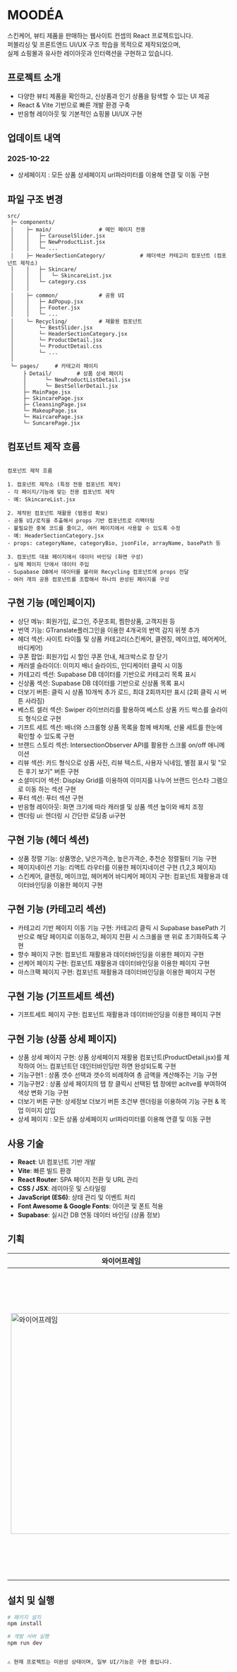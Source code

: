 # MOODÉA

스킨케어, 뷰티 제품을 판매하는 웹사이트 컨셉의 React 프로젝트입니다.  
퍼블리싱 및 프론트엔드 UI/UX 구조 학습을 목적으로 제작되었으며,  
실제 쇼핑몰과 유사한 레이아웃과 인터랙션을 구현하고 있습니다.

## 프로젝트 소개
- 다양한 뷰티 제품을 확인하고, 신상품과 인기 상품을 탐색할 수 있는 UI 제공
- React & Vite 기반으로 빠른 개발 환경 구축
- 반응형 레이아웃 및 기본적인 쇼핑몰 UI/UX 구현

## 업데이트 내역
### 2025-10-22
- 상세페이지 : 모든 상품 상세페이지 url파라미터를 이용해 연결 및 이동 구현

## 파일 구조 변경

```
src/
 ├─ components/
 │    ├─ main/               # 메인 페이지 전용
 │    │   ├─ CarouselSlider.jsx
 │    │   ├─ NewProductList.jsx
 │    │   └─ ...
 │    ├─ HeaderSectionCategory/           # 헤더섹션 카테고리 컴포넌트 (컴포넌트 제작소)
 │    │   ├─ Skincare/
 │    │   │   └─ SkincareList.jsx
 │    │   └─ category.css
 │    │   
 │    ├─ common/             # 공용 UI
 │    │   ├─ AdPopup.jsx
 │    │   ├─ Footer.jsx
 │    │   └─ ...
 │    └─ Recycling/          # 재활용 컴포넌트
 │        └─ BestSlider.jsx
 │        └─ HeaderSectionCategory.jsx
 │        └─ ProductDetail.jsx   
 │        └─ ProductDetail.css 
 │        └─ ...
 │
 └─ pages/     # 카테고리 페이지 
     ├ Detail/        # 상품 상세 페이지 
     │      └─ NewProductListDetail.jsx
     │      └─ BestSellerDetail.jsx
     ├─ MainPage.jsx
     ├─ SkincarePage.jsx
     ├─ CleansingPage.jsx
     └─ MakeupPage.jsx
     └─ HaircarePage.jsx
     └─ SuncarePage.jsx

```

## 컴포넌트 제작 흐름

```

컴포넌트 제작 흐름

1. 컴포넌트 제작소 (특정 전용 컴포넌트 제작)
- 각 페이지/기능에 맞는 전용 컴포넌트 제작
- 예: SkincareList.jsx

2. 제작된 컴포넌트 재활용 (범용성 확보)
- 공통 UI/로직을 추출해서 props 기반 컴포넌트로 리팩터링
- 불필요한 중복 코드를 줄이고, 여러 페이지에서 사용할 수 있도록 수정
- 예: HeaderSectionCategory.jsx
- props: categoryName, categoryBio, jsonFile, arrayName, basePath 등

3. 컴포넌트 대표 페이지에서 데이터 바인딩 (화면 구성)
- 실제 페이지 단에서 데이터 주입
- Supabase DB에서 데이터를 불러와 Recycling 컴포넌트에 props 전달
- 여러 개의 공용 컴포넌트를 조합해서 하나의 완성된 페이지를 구성

```

## 구현 기능 (메인페이지)
- 상단 메뉴: 회원가입, 로그인, 주문조회, 찜한상품, 고객지원 등  
- 번역 기능: GTranslate플러그인을 이용한 4개국의 번역 감지 위젯 추가
- 헤더 섹션: 사이트 타이틀 및 상품 카테고리(스킨케어, 클렌징, 메이크업, 헤어케어, 바디케어)  
- 쿠폰 팝업: 회원가입 시 할인 쿠폰 안내, 체크박스로 창 닫기  
- 캐러셀 슬라이더: 이미지 배너 슬라이드, 인디케이터 클릭 시 이동  
- 카테고리 섹션: Supabase DB 데이터를 기반으로 카테고리 목록 표시
- 신상품 섹션: Supabase DB 데이터를 기반으로 신상품 목록 표시  
- 더보기 버튼: 클릭 시 상품 10개씩 추가 로드, 최대 2회까지만 표시 (2회 클릭 시 버튼 사라짐)
- 베스트 셀러 섹션: Swiper 라이브러리를 활용하여 베스트 상품 카드 박스를 슬라이드 형식으로 구현
- 기프트 세트 섹션: 배너와 스크롤형 상품 목록을 함께 배치해, 선물 세트를 한눈에 확인할 수 있도록 구현
- 브랜드 스토리 섹션: IntersectionObserver API를 활용한 스크롤 on/off 애니메이션
- 리뷰 섹션: 카드 형식으로 상품 사진, 리뷰 텍스트, 사용자 닉네임, 별점 표시 및 "모든 후기 보기" 버튼 구현
- 소셜미디어 섹션: Display Grid를 이용하여 이미지를 나누어 브랜드 인스타 그램으로 이동 하는 섹션 구현
- 푸터 섹션: 푸터 섹션 구현 
- 반응형 레이아웃: 화면 크기에 따라 캐러셀 및 상품 섹션 높이와 배치 조정  
- 렌더링 ui: 렌더링 시 간단한 로딩중 ui구현

## 구현 기능 (헤더 섹션)
- 상품 정렬 기능: 상품명순, 낮은가격순, 높은가격순, 추천순 정렬필터 기능 구현
- 페이지네이션 기능: 리액트 라우터를 이용한 페이지네이션 구현 (1,2,3 페이지)
- 스킨케어, 클렌징, 메이크업, 헤어케어 바디케어 페이지 구현: 컴포넌트 재활용과 데이터바인딩을 이용한 페이지 구현

## 구현 기능 (카테고리 섹션)
- 카테고리 기반 페이지 이동 기능 구현: 카테고리 클릭 시 Supabase basePath 기반으로 해당 페이지로 이동하고, 페이지 전환 시 스크롤을 맨 위로 초기화하도록 구현
- 향수 페이지 구현: 컴포넌트 재활용과 데이터바인딩을 이용한 페이지 구현
- 선케어 페이지 구현: 컴포넌트 재활용과 데이터바인딩을 이용한 페이지 구현
- 마스크팩 페이지 구현: 컴포넌트 재활용과 데이터바인딩을 이용한 페이지 구현

## 구현 기능 (기프트세트 섹션)
- 기프트세트 페이지 구현: 컴포넌트 재활용과 데이터바인딩을 이용한 페이지 구현

## 구현 기능 (상품 상세 페이지)
- 상품 상세 페이지 구현: 상품 상세페이지 재활용 컴포넌트(ProductDetail.jsx)를 제작하여 어느 컴포넌트던 데인터바인딩만 하면 완성되도록 구현
- 기능구현1 : 상품 갯수 선택과 갯수의 비례하여 총 금액을 계산해주는 기능 구현
- 기능구현2 : 상품 상세 페이지의 탭 창 클릭시 선택된 탭 창에만 acitve를 부여하여 색상 변화 기능 구현
- 더보기 버튼 구현: 상세정보 더보기 버튼 조건부 렌더링을 이용하여 기능 구현 & 목업 이미지 삽입
- 상세 페이지 : 모든 상품 상세페이지 url파라미터를 이용해 연결 및 이동 구현

## 사용 기술
- **React**: UI 컴포넌트 기반 개발  
- **Vite**: 빠른 빌드 환경  
- **React Router**: SPA 페이지 전환 및 URL 관리
- **CSS / JSX**: 레이아웃 및 스타일링  
- **JavaScript (ES6)**: 상태 관리 및 이벤트 처리  
- **Font Awesome & Google Fonts**: 아이콘 및 폰트 적용  
- **Supabase**: 실시간 DB 연동 데이터 바인딩 (상품 정보)

## 기획
| 와이어프레임 | 디자인시안 |
|---|---|
|<img width="500" alt="와이어프레임" src="https://raw.githubusercontent.com/ouusagi/MOODEA/main/src/assets/Wireframe-mainpage.png" />|<img width="700" alt="시안" src="https://raw.githubusercontent.com/ouusagi/MOODEA/main/src/assets/mainpage.png" />|

## 설치 및 실행
```bash
# 패키지 설치
npm install

# 개발 서버 실행
npm run dev


⚠️ 현재 프로젝트는 미완성 상태이며, 일부 UI/기능은 구현 중입니다.